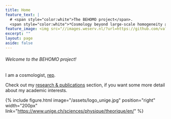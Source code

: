 ```yaml
---
title: Home
feature_text: |
  # <span style="color:white">The BEHOMO project</span>.
  <span style="color:white">*Cosmology beyond large-scale homogeneity and isotropy*</span>.
feature_image: <img src="//images.weserv.nl/?url=https://github.com/valerio-marra/BEHOMO-project/raw/main/docs/assets/banner.jpg&h=100">
excerpt: ""
layout: page
aside: false
---
```


<!-- {% include figure.html image="/assets/profile.jpeg" position="left" width="299px" %} -->

<!-- <img src="/BEHOMO-project/assets/void.gif" position="left" width="299px" > -->

###### Welcome to the BEHOMO project!  

I am a cosmologist,  [rep](https://github.com/valerio-marra/BEHOMO-project).


Check out my [research & publications](/research_and_publications/) section, if you want some more detail about my academic interests.




{% include figure.html image="/assets/logo_unige.jpg" position="right" width="200px" link="https://www.unige.ch/sciences/physique/theorique/en/" %}

